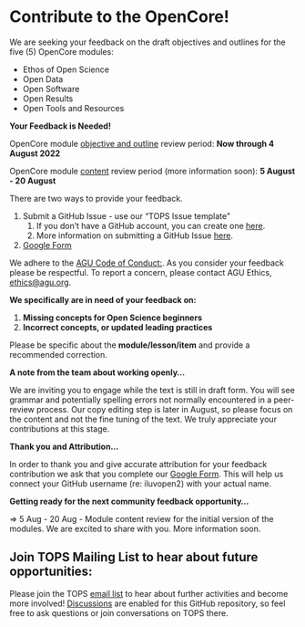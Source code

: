 # **Contribute to the OpenCore!**

We are seeking your feedback on the draft objectives and outlines for the five (5) OpenCore modules: 

* Ethos of Open Science
* Open Data
* Open Software
* Open Results
* Open Tools and Resources

**Your Feedback is Needed!**

OpenCore module [objective and outline](https://github.com/learnopenscience/TOPS-Modules-Objectives-Outlines/blob/main/README.md) review period: **Now through 4 August 2022**

OpenCore module <span style="text-decoration:underline;">content</span> review period (more information soon): **5 August - 20 August** 

There are two ways to provide your feedback.

1. Submit a GitHub Issue - use our “TOPS Issue template” 
    1. If you don’t have a GitHub account, you can create one [here](https://github.com/signup?user_email=&source=form-home-signup).
    2. More information on submitting a GitHub Issue [here](https://docs.github.com/en/issues/tracking-your-work-with-issues/creating-an-issue).
2. [Google Form](https://docs.google.com/forms/d/e/1FAIpQLScPmtt6ehzIll8zNEk8aDbn0VDH2X6RNI8sET4QD6viVAdgPQ/viewform) 

We adhere to the [AGU Code of Conduct:](https://www.agu.org/Plan-for-a-Meeting/AGUMeetings/Meetings-Resources/Meetings-code-of-conduct#:~:text=About%20the%20code%20of%20conduct%20American%20Geophysical%20Union,or%20event%2C%20whether%20in%20public%20or%20private%20facilities.). As you consider your feedback please be respectful. To report a concern, please contact AGU Ethics, ethics@agu.org. 

**We specifically are in need of your feedback on:**

1. **Missing concepts for Open Science beginners**
2. **Incorrect concepts, or updated leading practices**

Please be specific about the **module/lesson/item** and provide a recommended correction.

**A note from the team about working openly…**

We are inviting you to engage while the text is still in draft form.  You will see grammar and potentially spelling errors not normally encountered in a peer-review process.  Our copy editing step is later in August, so please focus on the content and not the fine tuning of the text. We truly appreciate your contributions at this stage.

**Thank you and Attribution…**

In order to thank you and give accurate attribution for your feedback contribution we ask that you complete our [Google Form](https://docs.google.com/forms/d/e/1FAIpQLScPmtt6ehzIll8zNEk8aDbn0VDH2X6RNI8sET4QD6viVAdgPQ/viewform).  This will help us connect your GitHub username (re: iluvopen2) with your actual name.

**Getting ready for the next community feedback opportunity…**

=> 5 Aug - 20 Aug - Module content review for the initial version of the modules. We are excited to share with you.  More information soon.

## **Join TOPS Mailing List to hear about future opportunities:**

Please join the TOPS [email list](https://docs.google.com/forms/d/e/1FAIpQLSeb_6PdbaPYFcVwXWgMJ053Q_pF2rW2YOu51Qmrh5nWaRYc7Q/viewform) to hear about further activities and become more involved! [Discussions](https://github.com/nasa/Transform-to-Open-Science/discussions) are enabled for this GitHub repository, so feel free to ask questions or join conversations on TOPS there.
